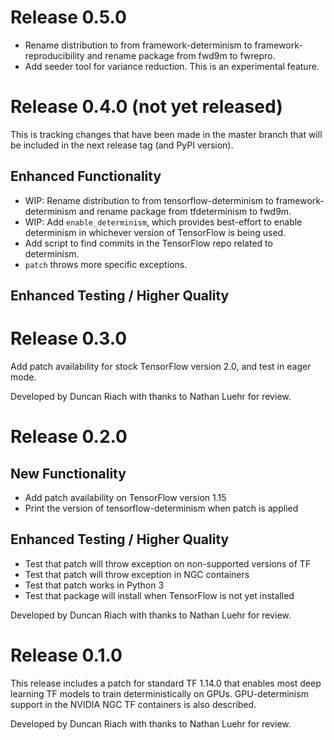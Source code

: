 # Release 0.5.0

* Rename distribution to from framework-determinism to
  framework-reproducibility and rename package from fwd9m to fwrepro.
* Add seeder tool for variance reduction. This is an experimental feature.

# Release 0.4.0 (not yet released)

This is tracking changes that have been made in the master branch that will be
included in the next release tag (and PyPI version).

## Enhanced Functionality

  * WIP: Rename distribution to from tensorflow-determinism to
    framework-determinism and rename package from tfdeterminism to fwd9m.
  * WIP: Add `enable_determinism`, which provides best-effort to enable
    determinism in whichever version of TensorFlow is being used.
  * Add script to find commits in the TensorFlow repo related to determinism.
  * `patch` throws more specific exceptions.

## Enhanced Testing / Higher Quality

# Release 0.3.0

Add patch availability for stock TensorFlow version 2.0, and test in eager mode.

Developed by Duncan Riach with thanks to Nathan Luehr for review.

# Release 0.2.0

## New Functionality

  * Add patch availability on TensorFlow version 1.15
  * Print the version of tensorflow-determinism when patch is applied

## Enhanced Testing / Higher Quality

  * Test that patch will throw exception on non-supported versions of TF
  * Test that patch will throw exception in NGC containers
  * Test that patch works in Python 3
  * Test that package will install when TensorFlow is not yet installed

Developed by Duncan Riach with thanks to Nathan Luehr for review.

# Release 0.1.0

This release includes a patch for standard TF 1.14.0 that enables most deep
learning TF models to train deterministically on GPUs. GPU-determinism support
in the NVIDIA NGC TF containers is also described.

Developed by Duncan Riach with thanks to Nathan Luehr for review.
